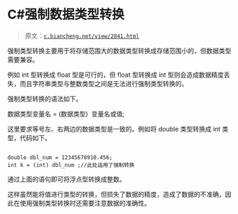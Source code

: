 # C#强制数据类型转换

> 原文：[`c.biancheng.net/view/2841.html`](http://c.biancheng.net/view/2841.html)

强制类型转换主要用于将存储范围大的数据类型转换成存储范围小的，但数据类型需要兼容。

例如 int 型转换成 float 型是可行的，但 float 型转换成 int 型则会造成数据精度丢失，而且字符串类型与整数类型之间是无法进行强制类型转换的。

强制类型转换的语法如下。

数据类型变量名 = (数据类型)  变量名或值;

这里要求等号左、右两边的数据类型是一致的。例如将 double 类型转换成 int 类型，代码如下。

```

double dbl_num = 12345678910.456;
int k = (int) dbl_num ;//此处运用了强制转换
```

通过上面的语句即可将浮点型转换成整数。

这样虽然能将值进行类型的转换，但损失了数据的精度，造成了数据的不准确，因此在使用强制类型转换时还需要注意数据的准确性。